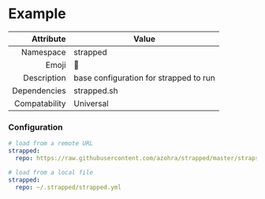 # Example

| Attribute     | Value                                     |
|--------------:|-------------------------------------------|
| Namespace     | strapped                                  |
| Emoji         | 🔫                                        |
| Description   | base configuration for strapped to run    |
| Dependencies  | strapped.sh                               |
| Compatability | Universal                                 |

### Configuration
```yml
# load from a remote URL
strapped:
  repo: https://raw.githubusercontent.com/azohra/strapped/master/straps/ 
```

```yml
# load from a local file
strapped:
  repo: ~/.strapped/strapped.yml
```
